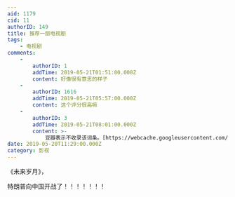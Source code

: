 ```yaml
---
aid: 1179
cid: 11
authorID: 149
title: 推荐一部电视剧
tags:
    - 电视剧
comments:
    -
        authorID: 1
        addTime: 2019-05-21T01:51:00.000Z
        content: 好像很有意思的样子
    -
        authorID: 1616
        addTime: 2019-05-21T05:57:00.000Z
        content: 这个评分很高嘛
    -
        authorID: 3
        addTime: 2019-05-21T08:01:00.000Z
        content: >-
            豆瓣表示不收录该词条。[https://webcache.googleusercontent.com/search?q=cache:3sKizDxkdj4J:https://movie.douban.com/subject/30240304](https://webcache.googleusercontent.com/search?q=cache:3sKizDxkdj4J:https://movie.douban.com/subject/30240304)
date: 2019-05-20T11:29:00.000Z
category: 影视
---
```


《未来岁月》，

特朗普向中国开战了！！！！！！！
